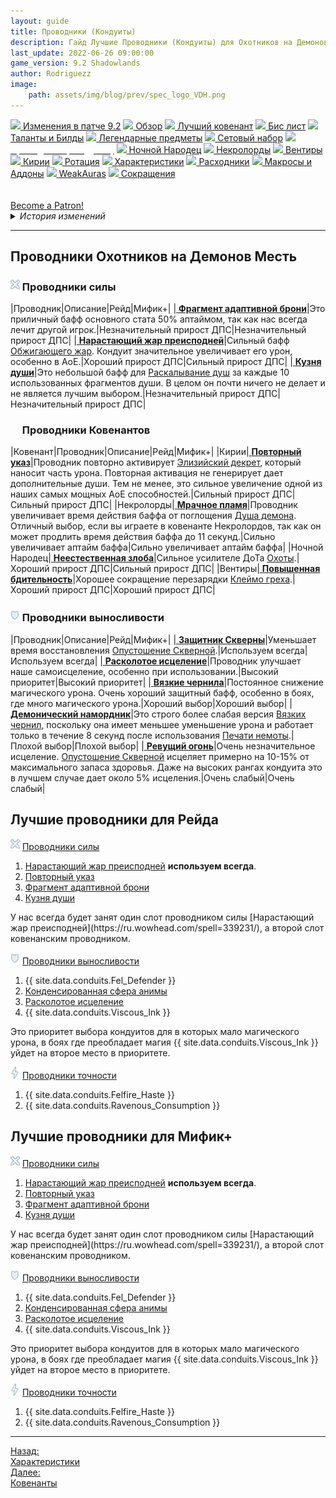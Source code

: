 ```yaml
---
layout: guide
title: Проводники (Кондуиты)
description: Гайд Лучшие Проводники (Кондуиты) для Охотников на Демонов Месть 9.2 PvE Shadowlands
last_update: 2022-06-26 09:00:00
game_version: 9.2 Shadowlands 
author: Rodriguezz
image:
    path: assets/img/blog/prev/spec_logo_VDH.png
---
```


<div id="smooth-nav-outer">
<a href="{{ site.url }}/guide/vengeance/changes-patch.html"><img src="https://wow.zamimg.com/images/wow/icons/medium/inv_misc_spyglass_02.jpg"> Изменения в патче 9.2</a>
<a href="{{ site.url }}/guide/vengeance/overview.html"><img src="https://wow.zamimg.com/images/wow/icons/medium/inv_misc_spyglass_02.jpg"> Обзор</a>
<a href="{{ site.url }}/guide/vengeance/covenant.html"><img src="https://wow.zamimg.com/images/wow/icons/medium/achievement_mythicdungeons_shadowlands.jpg"> Лучший ковенант</a>
<a href="{{ site.url }}/guide/vengeance/gear.html"><img src="https://wow.zamimg.com/images/wow/icons/medium/inv_chest_chain_03.jpg"> Бис лист</a>
<a href="{{ site.url }}/guide/vengeance/talent-builds.html"><img src="https://wow.zamimg.com/images/wow/icons/medium/ability_marksmanship.jpg"> Таланты и Билды</a>
<a href="{{ site.url }}/guide/vengeance/legendaries-shadowlands.html"><img src="https://wow.zamimg.com/images/wow/icons/medium/runesmith_icon.jpg"> Легендарные предметы</a>
<a href="{{ site.url }}/guide/vengeance/Set-bonuses.html"><img src="https://wow.zamimg.com/images/wow/icons/medium/wow_token01.jpg"> Сетовый набор</a>
<a href="{{ site.url }}/guide/vengeance/conduits-shadowlands.html"><img src="https://wow.zamimg.com/images/wow/icons/medium/ability_rogue_rollthebones02.jpg"><span style="color: white;"> Проводники (Кондуиты)</span></a>
<a href="{{ site.url }}/guide/vengeance/night-fae.html"><img src="https://wow.zamimg.com/images/wow/icons/medium/ui_sigil_nightfae.jpg"> Ночной Народец</a>
<a href="{{ site.url }}/guide/vengeance/necrolord.html"><img src="https://wow.zamimg.com/images/wow/icons/medium/ui_sigil_necrolord.jpg"> Некролорды</a>
<a href="{{ site.url }}/guide/vengeance/venthyr.html"><img src="https://wow.zamimg.com/images/wow/icons/medium/ui_sigil_venthyr.jpg"> Вентиры</a>
<a href="{{ site.url }}/guide/vengeance/kyrian.html"><img src="https://wow.zamimg.com/images/wow/icons/medium/ui_sigil_kyrian.jpg"> Кирии</a>
<a href="{{ site.url }}/guide/vengeance/rotation-priority.html"><img src="https://wow.zamimg.com/images/wow/icons/medium/wow_token01.jpg"> Ротация</a>
<a href="{{ site.url }}/guide/vengeance/stats.html"><img src="https://wow.zamimg.com/images/wow/icons/medium/inv_inscription_80_warscroll_intellect.jpg"> Характеристики</a>
<a href="{{ site.url }}/guide/vengeance/consumables.html"><img src="https://wow.zamimg.com/images/wow/icons/medium/inv_potion_92.jpg"> Расходники</a>
<a href="{{ site.url }}/guide/vengeance/macros-addons.html"><img src="https://wow.zamimg.com/images/wow/icons/medium/inv_eng_gearspringparts.jpg"> Макросы и Аддоны</a>
<a href="{{ site.url }}/guide/vengeance/weakauras.html"><img src="https://wow.zamimg.com/images/wow/icons/medium/spell_holy_auramastery.jpg"> WeakAuras</a>
<a href="{{ site.url }}/guide/vengeance/common-terms.html"><img src="https://wow.zamimg.com/images/wow/icons/medium/ui_chat.jpg"> Сокращения</a>
</div>
<br>


<br>
<a href="https://www.patreon.com/bePatron?u=43917749"  data-patreon-widget-type="become-patron-button">Become a Patron!</a><script async src="https://c6.patreon.com/becomePatronButton.bundle.js"></script>

<details>
 <summary><i>История изменений</i></summary>
    <details open>
     <summary><i>Патч 9.1</i></summary>
      <ul>
        <li><a href="https://ru.wowhead.com/item=183463">Неестественная злоба</a> - Теперь усиливает урон от ДоТа Охоты.</li>
        <li>Добавлен новый Кондуит <a href="https://ru.wowhead.com/spell=357902">Фрагмент адаптивной брони</a> - Когда вы получаете исцеление от другого игрока, ваша основная характеристика повышается на 2-3.6% на 15 секунд. Срабатывает не чаще раза в 30 секунд.</li>
        <li>Добавлен новый Кондуит <a href="https://ru.wowhead.com/spell=357888">Сфера концентрированной анимы</a> - Когда вы получаете урон, вы восполняете 2.5-4.5% максимального запаса здоровья. Срабатывает не чаще раза в 10 секунд. </li>
      </ul>
    </details>
</details>

<hr>

## Проводники Охотников на Демонов Месть

### <img src="/assets/img/guide/havoc/potency.png" width="15" height="100%"> Проводники силы

<div class="table-box" markdown="1">

|Проводник|Описание|Рейд|Мифик+|
|<a href="https://ru.wowhead.com/spell=357902" target="blank" data-wh-icon-size="medium" > **Фрагмент адаптивной брони**</a>|Это приличный бафф основного стата 50% аптаймом, так как нас всегда лечит другой игрок.|Незначительный прирост ДПС|Незначительный прирост ДПС|
|<a href="https://ru.wowhead.com/spell=339231" target="blank" data-wh-icon-size="medium" > **Нарастающий жар преисподней**</a>|Сильный бафф [Обжигающего жар](https://ru.wowhead.com/spell=258920/). Кондуит значительное увеличивает его урон, особенно в AoE.|Хороший прирост ДПС|Сильный прирост ДПС|
|<a href="https://ru.wowhead.com/spell=339423" target="blank" data-wh-icon-size="medium" > **Кузня души**</a>|Это небольшой бафф для [Раскалывание душ](https://ru.wowhead.com/spell=228477) за каждые 10 использованных фрагментов души. В целом он почти ничего не делает и не является лучшим выбором.|Незначительный прирост ДПС|Незначительный прирост ДПС|

</div>

### <img src="https://wow.zamimg.com/images/wow/icons/medium/achievement_mythicdungeons_shadowlands.jpg" width="15" height="100%"> Проводники Ковенантов

<div class="table-box" markdown="1">

|Ковенант|Проводник|Описание|Рейд|Мифик+|
|<span class="c8">Кирии</span>|<a href="https://ru.wowhead.com/spell=339895" target="blank" data-wh-icon-size="medium" > **Повторный указ**</a>|Проводник повторно активирует [Элизийский декрет](https://ru.wowhead.com/spell=306830), который наносит часть урона. Повторная активация не генерирует дает дополнительные души. Тем не менее, это сильное увеличение одной из наших самых мощных АоЕ способностей.|Сильный прирост ДПС|Сильный прирост ДПС|
|<span class="r3">Некролорды</span>|<a href="https://ru.wowhead.com/spell=340063" target="blank" data-wh-icon-size="medium" > **Мрачное пламя**</a>|Проводник увеличивает время действия баффа от поглощения [Душа демона](https://ru.wowhead.com/spell=347765). Отличный выбор, если вы играете в ковенанте <span class="r3">Некролордов</span>, так как он может продлить время действия баффа до 11 секунд.|Сильно увеличивает аптайм баффа|Сильно увеличивает аптайм баффа|
|<span class="c12">Ночной Народец</span>|<a href="https://ru.wowhead.com/spell=344358" target="blank" data-wh-icon-size="medium" > **Неестественная злоба**</a>|Сильное усилителе ДоТа [Охоты](https://ru.wowhead.com/spell=323639).|Хороший прирост ДПС|Сильный прирост ДПС|
|<span class="q10">Вентиры</span>|<a href="https://ru.wowhead.com/spell=340028" target="blank" data-wh-icon-size="medium" > **Повышенная бдительность**</a>|Хорошее сокращение перезарядки [Клеймо греха](https://ru.wowhead.com/spell=317009).|Хороший прирост ДПС|Хороший прирост ДПС|

</div>

### <img src="/assets/img/guide/havoc/endurance.png" width="15" height="100%"> Проводники выносливости

<div class="table-box" markdown="1">

|Проводник|Описание|Рейд|Мифик+|
|<a href="https://ru.wowhead.com/spell=338671" target="blank" data-wh-icon-size="medium" > **Защитник Скверны**</a>|Уменьшает время восстановления [Опустошение Скверной](https://ru.wowhead.com/spell=198212084589).|Используем всегда|Используем всегда|
|<a href="https://ru.wowhead.com/spell=338793" target="blank" data-wh-icon-size="medium" > **Расколотое исцеление**</a>|Проводник улучшает наше самоисцеление, особенно при использовании.|Высокий приоритет|Высокий приоритет|
|<a href="https://ru.wowhead.com/spell=338682" target="blank" data-wh-icon-size="medium" > **Вязкие чернила**</a>|Постоянное снижение магического урона. Очень хороший защитный бафф, особенно в боях, где много магического урона.|Хороший выбор|Хороший выбор|
|<a href="https://ru.wowhead.com/spell=339587" target="blank" data-wh-icon-size="medium" > **Демонический намордник**</a>|Это строго более слабая версия [Вязких чернил](https://ru.wowhead.com/spell=338682), поскольку она имеет меньшее уменьшение урона и работает только в течение 8 секунд после использования [Печати немоты](https://ru.wowhead.com/spell=202137).|Плохой выбор|Плохой выбор|
|<a href="https://ru.wowhead.com/spell=339644" target="blank" data-wh-icon-size="medium" > **Ревущий огонь**</a>|Очень незначительное исцеление. [Опустошение Скверной](https://ru.wowhead.com/spell=212084/) исцеляет примерно на 10-15% от максимального запаса здоровья. Даже на высоких рангах кондуита это в лучшем случае дает около 5% исцеления.|Очень слабый|Очень слабый|

</div>

## Лучшие проводники для Рейда

<img src="/assets/img/guide/havoc/potency.png" width="15" height="100%"> <u>Проводники силы</u>

1. [Нарастающий жар преисподней](https://ru.wowhead.com/spell=339231/)  **используем всегда**.
1. [Повторный указ](https://ru.wowhead.com/spell=339895/) 
1. [Фрагмент адаптивной брони](https://ru.wowhead.com/spell=357902/) 
1. [Кузня души](https://ru.wowhead.com/spell=339423/) 

<p class="tanknotes-section-error" markdown="1">
У нас всегда будет занят один слот проводником силы [Нарастающий жар преисподней](https://ru.wowhead.com/spell=339231/), а второй слот ковенанским проводником. 
</p>

<img src="/assets/img/guide/havoc/endurance.png" width="15" height="100%"> <u>Проводники выносливости</u>

1. {{ site.data.conduits.Fel_Defender }}
1. [Конденсированная сфера анимы](https://ru.wowhead.com/spell=357888)
1. [Расколотое исцеление](https://ru.wowhead.com/spell=338793/)
1. {{ site.data.conduits.Viscous_Ink }}

<p class="tanknotes-section-error" markdown="1">
Это приоритет выбора кондуитов для в которых мало магического урона, в боях где преобладает магия {{ site.data.conduits.Viscous_Ink }} уйдет на второе место в приоритете. 
</p>

<img src="/assets/img/guide/havoc/finesse.png" width="15" height="100%"> <u>Проводники точности</u>

1. {{ site.data.conduits.Felfire_Haste }}
1. {{ site.data.conduits.Ravenous_Consumption }}

## Лучшие проводники для Мифик+

<img src="/assets/img/guide/havoc/potency.png" width="15" height="100%"> <u>Проводники силы</u>

1. [Нарастающий жар преисподней](https://ru.wowhead.com/spell=339231/)  **используем всегда**.
1. [Повторный указ](https://ru.wowhead.com/spell=339895/) 
1. [Фрагмент адаптивной брони](https://ru.wowhead.com/spell=357902/) 
1. [Кузня души](https://ru.wowhead.com/spell=339423/) 

<p class="tanknotes-section-error" markdown="1">
У нас всегда будет занят один слот проводником силы [Нарастающий жар преисподней](https://ru.wowhead.com/spell=339231/), а второй слот ковенанским проводником. 
</p>

<img src="/assets/img/guide/havoc/endurance.png" width="15" height="100%"> <u>Проводники выносливости</u>

1. {{ site.data.conduits.Fel_Defender }}
1. [Конденсированная сфера анимы](https://ru.wowhead.com/spell=357888)
1. [Расколотое исцеление](https://ru.wowhead.com/spell=338793/)
1. {{ site.data.conduits.Viscous_Ink }}

<p class="tanknotes-section-error" markdown="1">
Это приоритет выбора кондуитов для в которых мало магического урона, в боях где преобладает магия {{ site.data.conduits.Viscous_Ink }} уйдет на второе место в приоритете. 
</p>

<img src="/assets/img/guide/havoc/finesse.png" width="15" height="100%"> <u>Проводники точности</u>

1. {{ site.data.conduits.Felfire_Haste }}
1. {{ site.data.conduits.Ravenous_Consumption }}

<hr>

<div class="minibox minibox-left"><a href="{{ site.url }}/guide/vengeance/stats.html">Назад:<br>Характеристики</a></div> 
<div class="minibox"><a href="{{ site.url }}/guide/vengeance/covenant.html">Далее:<br>Ковенанты</a></div>

<br>










